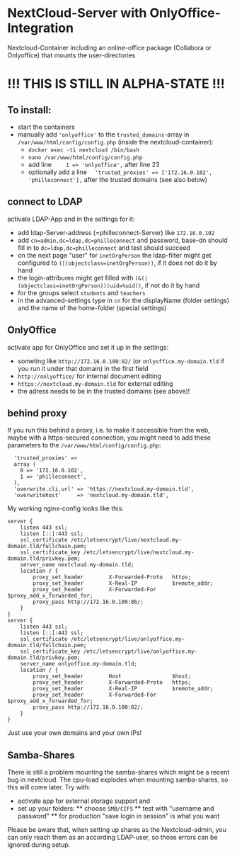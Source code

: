 # NextCloud-Server with OnlyOffice-Integration
Nextcloud-Container including an online-office package (Collabora or Onlyoffice) that mounts the user-directories

# !!! THIS IS STILL IN ALPHA-STATE !!!

## To install:

* start the containers
* manually add `'onlyoffice'` to the `trusted_domains`-array in `/var/www/html/config/config.php` (inside the nextcloud-container):
  - `docker exec -ti nextcloud /bin/bash`
  - `nano /var/www/html/config/config.php`
  - add line `    1 => 'onlyoffice',` after line 23
  - optionally add a line `  'trusted_proxies' => ['172.16.0.102', 'philleconnect'],` after the trusted domains (see also below)

## connect to LDAP

activate LDAP-App and in the settings for it:

* add ldap-Server-address (=philleconnect-Server) like `172.16.0.102`
* add `cn=admin,dc=ldap,dc=philleconnect` and password, base-dn should fill in to `dc=ldap,dc=philleconnect` and test should succeed
* on the next page "user" for `inetOrgPerson` the ldap-filter might get configured to `(|(objectclass=inetOrgPerson))`, if it does not do it by hand
* the login-attribures might get filled with `(&(|(objectclass=inetOrgPerson))(uid=%uid))`, if not do it by hand
* for the groups select `students` and `teachers`
* in the advanced-settings type in `cn` for the displayName (folder settings) and the name of the home-folder (special settings)

## OnlyOffice

activate app for OnlyOffice and set it up in the settings:

* someting like `http://172.16.0.100:82/` (or `onlyoffice.my-domain.tld` if you run it under that domain) in the first field 
* `http://onlyoffice/` for internal document editing
* `https://nextcloud.my-domain.tld` for external editing
* the adress needs to be in the trusted domains (see above)!

## behind proxy

If you run this behind a proxy, i.e. to make it accessible from the web, maybe with a https-secured connection, you might need to add these parameters to the `/var/www/html/config/config.php`:

```
  'trusted_proxies' => 
  array (
    0 => '172.16.0.102',
    1 => 'philleconnect',
  ),
  'overwrite.cli.url' => 'https://nextcloud.my-domain.tld',
  'overwritehost'     => 'nextcloud.my-domain.tld',
```

My working nginx-config looks like this:

```
server {
    listen 443 ssl;
    listen [::]:443 ssl;
    ssl_certificate /etc/letsencrypt/live/nextcloud.my-domain.tld/fullchain.pem;
    ssl_certificate_key /etc/letsencrypt/live/nextcloud.my-domain.tld/privkey.pem;
    server_name nextcloud.my-domain.tld;
    location / {
        proxy_set_header        X-Forwarded-Proto   https;
        proxy_set_header        X-Real-IP           $remote_addr;
        proxy_set_header        X-Forwarded-For     $proxy_add_x_forwarded_for;
        proxy_pass http://172.16.0.100:86/;
    }
}
server {
    listen 443 ssl;
    listen [::]:443 ssl;
    ssl_certificate /etc/letsencrypt/live/onlyoffice.my-domain.tld/fullchain.pem;
    ssl_certificate_key /etc/letsencrypt/live/onlyoffice.my-domain.tld/privkey.pem;
    server_name onlyoffice.my-domain.tld;
    location / {
        proxy_set_header        Host                $host;
        proxy_set_header        X-Forwarded-Proto   https;
        proxy_set_header        X-Real-IP           $remote_addr;
        proxy_set_header        X-Forwarded-For     $proxy_add_x_forwarded_for;
        proxy_pass http://172.16.0.100:82/;
    }
}
```

Just use your own domains and your own IPs!


## Samba-Shares

There is still a problem mounting the samba-shares which might be a recent bug in nextcloud. The cpu-load explodes when mounting samba-shares, so this will come later.
Try with:

* activate app for external storage support and
* set up your folders:
** choose `SMB/CIFS`
** test with "username and password"
** for production "save login in session" is what you want

Please be aware that, when setting up shares as the Nextcloud-admin, you can only reach them as an according LDAP-user, so those errors can be ignored during setup.
